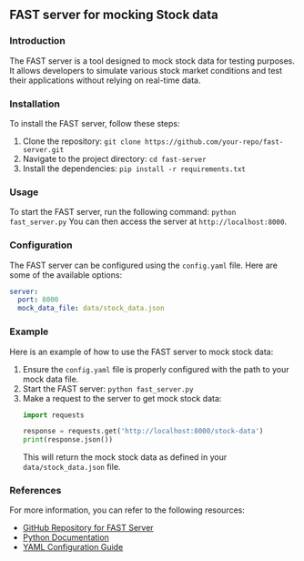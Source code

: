 ## FAST server for mocking Stock data

### Introduction
The FAST server is a tool designed to mock stock data for testing purposes. It allows developers to simulate various stock market conditions and test their applications without relying on real-time data.

### Installation
To install the FAST server, follow these steps:

1. Clone the repository:
   `git clone https://github.com/your-repo/fast-server.git`
2. Navigate to the project directory:
   `cd fast-server`
3. Install the dependencies:
   `pip install -r requirements.txt`

### Usage
To start the FAST server, run the following command:
`python fast_server.py`
You can then access the server at `http://localhost:8000`.

### Configuration
The FAST server can be configured using the `config.yaml` file. Here are some of the available options:

```yaml
server:
  port: 8000
  mock_data_file: data/stock_data.json
```

### Example
Here is an example of how to use the FAST server to mock stock data:

1. Ensure the `config.yaml` file is properly configured with the path to your mock data file.
2. Start the FAST server:
   `python fast_server.py`
3. Make a request to the server to get mock stock data:
   ```python
   import requests

   response = requests.get('http://localhost:8000/stock-data')
   print(response.json())
   ```
   This will return the mock stock data as defined in your `data/stock_data.json` file.

### References
For more information, you can refer to the following resources:
- [GitHub Repository for FAST Server](https://github.com/your-repo/fast-server)
- [Python Documentation](https://docs.python.org/3/)
- [YAML Configuration Guide](https://yaml.org/)
